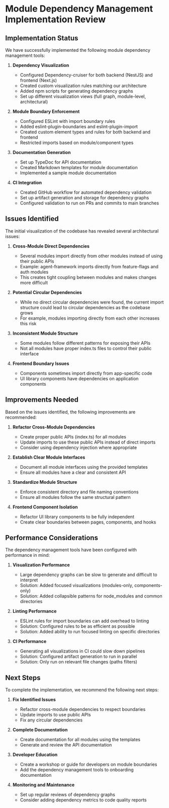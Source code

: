 # Module Dependency Management Implementation Review

## Implementation Status

We have successfully implemented the following module dependency management tools:

1. **Dependency Visualization**
   - Configured Dependency-cruiser for both backend (NestJS) and frontend (Next.js)
   - Created custom visualization rules matching our architecture
   - Added npm scripts for generating dependency graphs
   - Set up different visualization views (full graph, module-level, architectural)

2. **Module Boundary Enforcement**
   - Configured ESLint with import boundary rules
   - Added eslint-plugin-boundaries and eslint-plugin-import
   - Created custom element types and rules for both backend and frontend
   - Restricted imports based on module/component types

3. **Documentation Generation**
   - Set up TypeDoc for API documentation
   - Created Markdown templates for module documentation
   - Implemented a sample module documentation

4. **CI Integration**
   - Created GitHub workflow for automated dependency validation
   - Set up artifact generation and storage for dependency graphs
   - Configured validation to run on PRs and commits to main branches

## Issues Identified

The initial visualization of the codebase has revealed several architectural issues:

1. **Cross-Module Direct Dependencies**
   - Several modules import directly from other modules instead of using their public APIs
   - Example: agent-framework imports directly from feature-flags and auth modules
   - This creates tight coupling between modules and makes changes more difficult

2. **Potential Circular Dependencies**
   - While no direct circular dependencies were found, the current import structure could lead to circular dependencies as the codebase grows
   - For example, modules importing directly from each other increases this risk

3. **Inconsistent Module Structure**
   - Some modules follow different patterns for exposing their APIs
   - Not all modules have proper index.ts files to control their public interface

4. **Frontend Boundary Issues**
   - Components sometimes import directly from app-specific code
   - UI library components have dependencies on application components

## Improvements Needed

Based on the issues identified, the following improvements are recommended:

1. **Refactor Cross-Module Dependencies**
   - Create proper public APIs (index.ts) for all modules
   - Update imports to use these public APIs instead of direct imports
   - Consider using dependency injection where appropriate

2. **Establish Clear Module Interfaces**
   - Document all module interfaces using the provided templates
   - Ensure all modules have a clear and consistent API

3. **Standardize Module Structure**
   - Enforce consistent directory and file naming conventions
   - Ensure all modules follow the same structural pattern

4. **Frontend Component Isolation**
   - Refactor UI library components to be fully independent
   - Create clear boundaries between pages, components, and hooks

## Performance Considerations

The dependency management tools have been configured with performance in mind:

1. **Visualization Performance**
   - Large dependency graphs can be slow to generate and difficult to interpret
   - Solution: Added focused visualizations (modules-only, components-only)
   - Solution: Added collapsible patterns for node_modules and common directories

2. **Linting Performance**
   - ESLint rules for import boundaries can add overhead to linting
   - Solution: Configured rules to be as efficient as possible
   - Solution: Added ability to run focused linting on specific directories

3. **CI Performance**
   - Generating all visualizations in CI could slow down pipelines
   - Solution: Configured artifact generation to run in parallel
   - Solution: Only run on relevant file changes (paths filters)

## Next Steps

To complete the implementation, we recommend the following next steps:

1. **Fix Identified Issues**
   - Refactor cross-module dependencies to respect boundaries
   - Update imports to use public APIs
   - Fix any circular dependencies

2. **Complete Documentation**
   - Create documentation for all modules using the templates
   - Generate and review the API documentation

3. **Developer Education**
   - Create a workshop or guide for developers on module boundaries
   - Add the dependency management tools to onboarding documentation

4. **Monitoring and Maintenance**
   - Set up regular reviews of dependency graphs
   - Consider adding dependency metrics to code quality reports